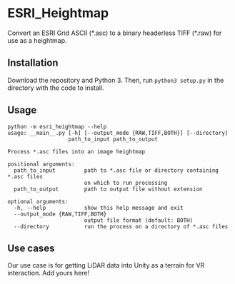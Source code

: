 # ESRI_Heightmap
Convert an ESRI Grid ASCII (\*.asc) to a binary headerless TIFF (\*.raw) for use as a heightmap.

## Installation
Download the repository and Python 3. Then, run `python3 setup.py` in the directory with the code to install.

## Usage
~~~
python -m esri_heightmap --help
usage: __main__.py [-h] [--output_mode {RAW,TIFF,BOTH}] [--directory]
                   path_to_input path_to_output

Process *.asc files into an image heightmap

positional arguments:
  path_to_input         path to *.asc file or directory containing *.asc files
                        on which to run processing
  path_to_output        path to output file without extension

optional arguments:
  -h, --help            show this help message and exit
  --output_mode {RAW,TIFF,BOTH}
                        output file format (default: BOTH)
  --directory           run the process on a directory of *.asc files
~~~

## Use cases
Our use case is for getting LiDAR data into Unity as a terrain for VR interaction. Add yours here!

